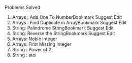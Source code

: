 Problems Solved 
1. Arrays : Add One To NumberBookmark Suggest Edit
2. Arrays : Find Duplicate in ArrayBookmark Suggest Edit
3. String: Palindrome StringBookmark Suggest Edit
4. String: Reverse the StringBookmark Suggest Edit
5. Arrays: Noble Integer
6. Arrays: First Missing Integer
7. String : Power of 2 
8. String : atoi


